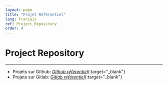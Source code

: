 ```yaml
---
layout: page
title: "Projet Référentiel"
lang: Français
ref: Project_Repository
order: 4
---
```

# Project Repository
---
* Projets sur Github: [*Github référentiel*](https://github.com/khacquydinh?tab=repositories/){:target="_blank"}
* Projets sur Gitlab: [*Gitlab référentiel*](https://gitlab.com/users/KhacQuy/projects/){:target="_blank"}